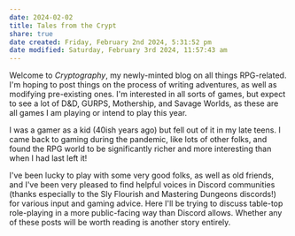 ```yaml
---
date: 2024-02-02
title: Tales from the Crypt
share: true
date created: Friday, February 2nd 2024, 5:31:52 pm
date modified: Saturday, February 3rd 2024, 11:57:43 am
---
```



Welcome to *Cryptography*, my newly-minted blog on all things RPG-related. I'm hoping to post things on the process of writing adventures, as well as modifying pre-existing ones. I'm interested in all sorts of games, but expect to see a lot of D&D, GURPS, Mothership, and Savage Worlds, as these are all games I am playing or intend to play this year. 

<!-- more -->

I was a gamer as a kid (40ish years ago) but fell out of it in my late teens. I came back to gaming during the pandemic, like lots of other folks, and found the RPG world to be significantly richer and more interesting than when I had last left it!

I've been lucky to play with some very good folks, as well as old friends, and I've been very pleased to find helpful voices in Discord communities (thanks especially to the Sly Flourish and Mastering Dungeons discords!) for various input and gaming advice. Here I'll be trying to discuss table-top role-playing in a more public-facing way than Discord allows. Whether any of these posts will be worth reading is another story entirely. 